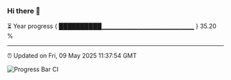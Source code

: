 ### Hi there 👋

⏳ Year progress { ██████████▁▁▁▁▁▁▁▁▁▁▁▁▁▁▁▁▁▁▁▁ } 35.20 %

---

⏰ Updated on Fri, 09 May 2025 11:37:54 GMT

![Progress Bar CI](https://github.com/IshwaranRudhara/GIT-ACTION/workflows/Progress%20Bar%20CI/badge.svg)
